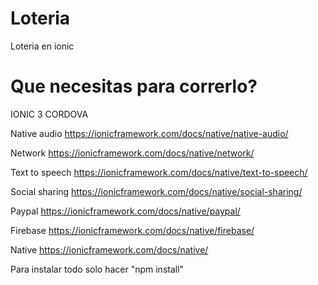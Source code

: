 # Loteria
Loteria en ionic



# Que necesitas para correrlo?

IONIC 3
CORDOVA

Native audio
https://ionicframework.com/docs/native/native-audio/

Network
https://ionicframework.com/docs/native/network/

Text to speech
https://ionicframework.com/docs/native/text-to-speech/

Social sharing
https://ionicframework.com/docs/native/social-sharing/

Paypal
https://ionicframework.com/docs/native/paypal/

Firebase
https://ionicframework.com/docs/native/firebase/

Native
https://ionicframework.com/docs/native/


Para instalar todo solo hacer "npm install"
